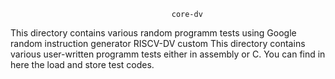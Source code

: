                                         core-dv
This directory contains various random programm tests using Google random instruction generator RISCV-DV
                                        custom
This directory contains various user-written programm tests either in assembly or C. You can find in here the load and store 
test codes.
